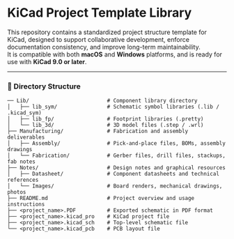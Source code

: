 # KiCad Project Template Library

This repository contains a standardized project structure template for KiCad, designed to support collaborative development, enforce documentation consistency, and improve long-term maintainability.  
It is compatible with both **macOS** and **Windows** platforms, and is ready for use with **KiCad 9.0 or later**.

---

### 📁 Directory Structure

```plaintext
── Lib/                         # Component library directory
│   ├── lib_sym/                # Schematic symbol libraries (.lib / .kicad_sym)
│   ├── lib_fp/                 # Footprint libraries (.pretty)
│   └── lib_3d/                 # 3D model files (.step / .wrl)
├── Manufacturing/              # Fabrication and assembly deliverables
│   ├── Assembly/               # Pick-and-place files, BOMs, assembly drawings
│   └── Fabrication/            # Gerber files, drill files, stackups, fab notes
├── Notes/                      # Design notes and graphical resources
│   ├── Datasheet/              # Component datasheets and technical references
│   └── Images/                 # Board renders, mechanical drawings, photos
├── README.md                   # Project overview and usage instructions
├── <project_name>.PDF          # Exported schematic in PDF format
├── <project_name>.kicad_pro    # KiCad project file
├── <project_name>.kicad_sch    # Top-level schematic file
└── <project_name>.kicad_pcb    # PCB layout file
```
